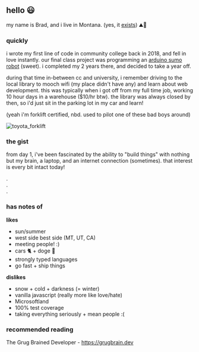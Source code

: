 ## hello 😃

my name is Brad, and i live in Montana. (yes, it [exists](https://en.wikipedia.org/wiki/The_Last_Best_Place)) ⛰️🤠

### quickly
i wrote my first line of code in community college back in 2018, and fell in love instantly. our final class project was programming an [arduino sumo robot](https://www.pololu.com/product/2510) (sweet). i completed my 2 years there, and decided to take a year off.

during that time in-between cc and university, i remember driving to the local library to mooch wifi (my place didn't have any) and learn about web development. this was typically when i got off from my full time job, working 10 hour days in a warehouse ($10/hr btw). the library was always closed by then, so i'd just sit in the parking lot in my car and learn! 

(yeah i'm forklift certified, nbd. used to pilot one of these bad boys around) 

![toyota_forklift](https://github.com/user-attachments/assets/969c75bb-0e95-4ce9-9a44-b40c9b632e64)


### the gist
from day 1, i've been fascinated by the ability to "build things" with nothing but my brain, a laptop, and an internet connection (sometimes). that interest is every bit intact today!

.
<br/> .
<br/> .

### has notes of

**likes**
- sun/summer
- west side best side (MT, UT, CA)
- meeting people! :)
- cars 🐈 + doge 🐶
- strongly typed languages
- go fast + ship things

**dislikes**
- snow + cold + darkness (= winter)
- vanilla javascript (really more like love/hate)
- Microsoftland
- 100% test coverage
- taking everything seriously + mean people :(

### recommended reading
The Grug Brained Developer - https://grugbrain.dev

<!-- last updated 08.23.2025 -->
